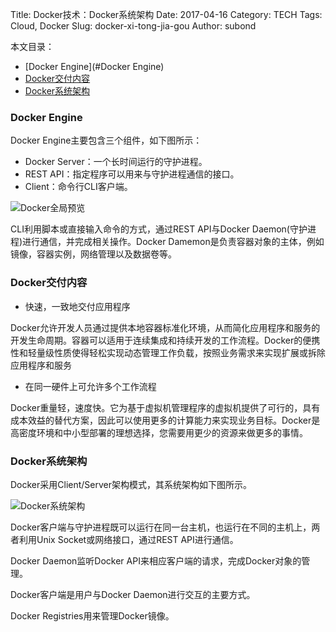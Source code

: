 Title: Docker技术：Docker系统架构
Date: 2017-04-16
Category: TECH
Tags: Cloud, Docker
Slug: docker-xi-tong-jia-gou
Author: subond

本文目录：

+ [Docker Engine](#Docker Engine)
+ [Docker交付内容](#Docker交付内容)
+ [Docker系统架构](#Docker系统架构)

### Docker Engine

Docker Engine主要包含三个组件，如下图所示：

+ Docker Server：一个长时间运行的守护进程。
+ REST API：指定程序可以用来与守护进程通信的接口。
+ Client：命令行CLI客户端。

![Docker全局预览](http://on64c9tla.bkt.clouddn.com/2017A/Docker-overview.png)

CLI利用脚本或直接输入命令的方式，通过REST API与Docker Daemon(守护进程)进行通信，并完成相关操作。Docker Damemon是负责容器对象的主体，例如镜像，容器实例，网络管理以及数据卷等。

### Docker交付内容

* 快速，一致地交付应用程序

Docker允许开发人员通过提供本地容器标准化环境，从而简化应用程序和服务的开发生命周期。容器可以适用于连续集成和持续开发的工作流程。Docker的便携性和轻量级性质使得轻松实现动态管理工作负载，按照业务需求来实现扩展或拆除应用程序和服务

* 在同一硬件上可允许多个工作流程

Docker重量轻，速度快。它为基于虚拟机管理程序的虚拟机提供了可行的，具有成本效益的替代方案，因此可以使用更多的计算能力来实现业务目标。Docker是高密度环境和中小型部署的理想选择，您需要用更少的资源来做更多的事情。

### Docker系统架构

Docker采用Client/Server架构模式，其系统架构如下图所示。

![Docker系统架构](http://on64c9tla.bkt.clouddn.com/2017A/docker.png)

Docker客户端与守护进程既可以运行在同一台主机，也运行在不同的主机上，两者利用Unix Socket或网络接口，通过REST API进行通信。

Docker Daemon监听Docker API来相应客户端的请求，完成Docker对象的管理。

Docker客户端是用户与Docker Daemon进行交互的主要方式。

Docker Registries用来管理Docker镜像。

